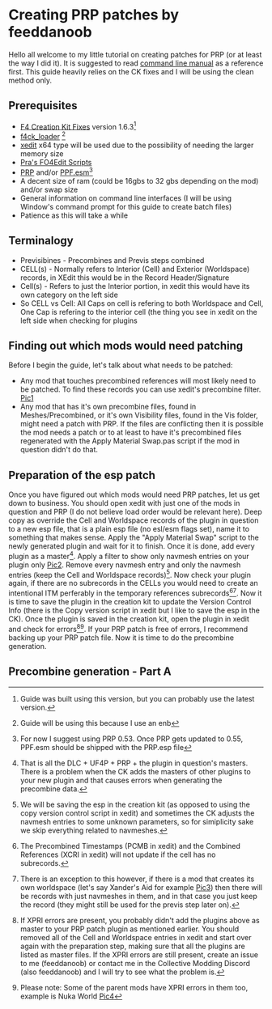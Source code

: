 # Creating PRP patches by feeddanoob
Hello all welcome to my little tutorial on creating patches for PRP (or at least the way I did it). It is suggested to read [command line manual](/Manual.md) as a reference first. This guide heavily relies on the CK fixes and I will be using the clean method only.

## Prerequisites
- [F4 Creation Kit Fixes](https://www.nexusmods.com/fallout4/mods/51165) version 1.6.3[^1]
- [f4ck_loader](https://github.com/Perchik71/Fallout4Test/releases) [^2]
- [xedit](https://www.nexusmods.com/fallout4/mods/2737) x64 type will be used due to the possibility of needing the larger memory size 
- [Pra's FO4Edit Scripts](https://www.nexusmods.com/fallout4/mods/28898)
- [PRP](https://www.nexusmods.com/fallout4/mods/46403) and/or [PPF.esm](/PPF.esm)[^3]
- A decent size of ram (could be 16gbs to 32 gbs depending on the mod) and/or swap size
- General information on command line interfaces (I will be using Window's command prompt for this guide to create batch files)
- Patience as this will take a while

## Terminalogy
- Previsibines - Precombines and Previs steps combined
- CELL(s) - Normally refers to Interior (Cell) and Exterior (Worldspace) records, in XEdit this would be in the Record Header/Signature
- Cell(s) - Refers to just the Interior portion, in xedit this would have its own category on the left side
- So CELL vs Cell: All Caps on cell is refering to both Worldspace and Cell, One Cap is refering to the interior cell (the thing you see in xedit on the left side when checking for plugins

## Finding out which mods would need patching
Before I begin the guide, let's talk about what needs to be patched: 
- Any mod that touches precombined references will most likely need to be patched. To find these records you can use xedit's precombine filter. [Pic1](/Patch-Tutorial-Pics/Xedit_filter_for_checking_precombine.png)
- Any mod that has it's own precombine files, found in Meshes/Precombined, or it's own Visibility files, found in the Vis folder, might need a patch with PRP. If the files are conflicting then it is possible the mod needs a patch or to at least to have it's precombined files regenerated with the Apply Material Swap.pas script if the mod in question didn't do that.

## Preparation of the esp patch
Once you have figured out which mods would need PRP patches, let us get down to business. You should open xedit with just one of the mods in question and PRP (I do not believe load order would be relevant here). Deep copy as override the Cell and Worldspace records of the plugin in question to a new esp file, that is a plain esp file (no esl/esm flags set), name it to something that makes sense. Apply the "Apply Material Swap" script to the newly generated plugin and wait for it to finish. Once it is done, add every plugin as a master[^4]. Apply a filter to show only navmesh entries on your plugin only [Pic2](/Patch-Tutorial-Pics/Xedit_filter_for_navmesh.png). Remove every navmesh entry and only the navmesh entries (keep the Cell and Worldspace records)[^5]. Now check your plugin again, if there are no subrecords in the CELLs you would need to create an intentional ITM perferably in the temporary references subrecords[^6][^7]. Now it is time to save the plugin in the creation kit to update the Version Control Info (there is the Copy version script in xedit but I like to save the esp in the CK). Once the plugin is saved in the creation kit, open the plugin in xedit and check for errors[^8][^9]. If your PRP patch is free of errors, I recommend backing up your PRP patch file. Now it is time to do the precombine generation.

## Precombine generation - Part A


[^1]:Guide was built using this version, but you can probably use the latest version.
[^2]:Guide will be using this because I use an enb
[^3]:For now I suggest using PRP 0.53. Once PRP gets updated to 0.55, PPF.esm should be shipped with the PRP.esp file
[^4]:That is all the DLC + UF4P + PRP + the plugin in question's masters. There is a problem when the CK adds the masters of other plugins to your new plugin and that causes errors when generating the precombine data.
[^5]:We will be saving the esp in the creation kit (as opposed to using the copy version control script in xedit) and sometimes the CK adjusts the navmesh entries to some unknown parameters, so for simiplicity sake we skip everything related to navmeshes.
[^6]:The Precombined Timestamps (PCMB in xedit) and the Combined References (XCRI in xedit) will not update if the cell has no subrecords.
[^7]:There is an exception to this however, if there is a mod that creates its own worldspace (let's say Xander's Aid for example [Pic3](/Patch-Tutorial-Pics/Xedit_example_of_not_creating_an_ITM.png)) then there will be records with just navmeshes in them, and in that case you just keep the record (they might still be used for the previs step later on).
[^8]: If XPRI errors are present, you probably didn't add the plugins above as master to your PRP patch plugin as mentioned earlier. You should removed all of the Cell and Worldspace entries in xedit and start over again with the preparation step, making sure that all the plugins are listed as master files. If the XPRI errors are still present, create an issue to me (feeddanoob) or contact me in the Collective Modding Discord (also feeddanoob) and I will try to see what the problem is.
[^9]: Please note: Some of the parent mods have XPRI errors in them too, example is Nuka World [Pic4](/Patch-Tutorial-Pics/Example_of_Nuka_World_having_XPRI_errors.png)
